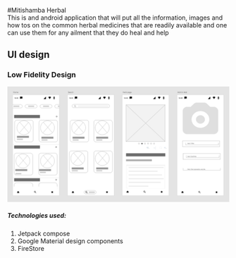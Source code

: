 #Mitishamba Herbal  
This is and android application that will put all the information, images and how tos on the common 
herbal medicines that are readily available and one can use them for any ailment that they do heal
and help
## UI design
### Low Fidelity Design  
![low fidelity ui design](mitishamba_herbal_low_fidelity_ui.PNG)  
##### Technologies used:  
1. Jetpack compose
2. Google Material design components
3. FireStore  

